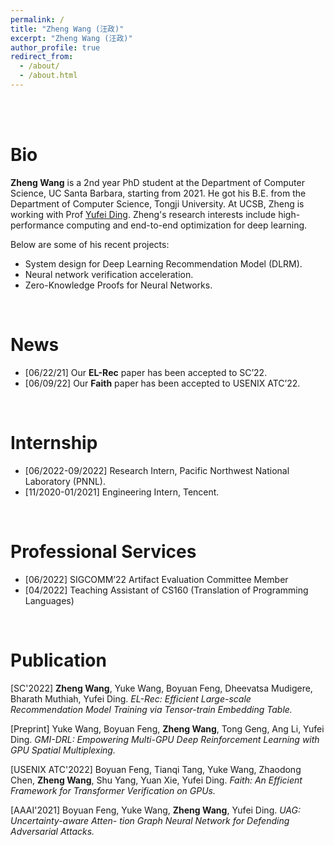 ```yaml
---
permalink: /
title: "Zheng Wang (汪政)"
excerpt: "Zheng Wang (汪政)"
author_profile: true
redirect_from: 
  - /about/
  - /about.html
---
```


<br />
<br />


Bio
======
**Zheng Wang** is a 2nd year PhD student at the Department of Computer Science, UC Santa Barbara, starting from 2021. He got his B.E. from the Department of Computer Science, Tongji University. At UCSB, Zheng is working with Prof <a href="https://sites.cs.ucsb.edu/~yufeiding/">Yufei Ding</a>. Zheng's research interests include high-performance computing and end-to-end optimization for deep learning. 

Below are some of his recent projects:
* System design for Deep Learning Recommendation Model (DLRM).
* Neural network verification acceleration.
* Zero-Knowledge Proofs for Neural Networks.

<br />


News
======
+ [06/22/21] Our **EL-Rec** paper has been accepted to SC’22.
+ [06/09/22] Our **Faith** paper has been accepted to USENIX ATC’22.

<br />


Internship
======
+ [06/2022-09/2022] Research Intern, Pacific Northwest National Laboratory (PNNL).
+ [11/2020-01/2021] Engineering Intern, Tencent.

<br />

Professional Services 
======
+ [06/2022] SIGCOMM’22  Artifact Evaluation Committee Member
+ [04/2022] Teaching Assistant of CS160 (Translation of Programming Languages) 

<br />

Publication 
======
[SC'2022] **Zheng Wang**, Yuke Wang, Boyuan Feng, Dheevatsa Mudigere, Bharath Muthiah, Yufei Ding.
*EL-Rec: Efficient Large-scale Recommendation Model Training via Tensor-train Embedding Table.*

[Preprint] Yuke Wang, Boyuan Feng, **Zheng Wang**, Tong Geng, Ang Li, Yufei Ding.
*GMI-DRL: Empowering Multi-GPU Deep Reinforcement Learning with GPU Spatial Multiplexing.*

[USENIX ATC'2022] Boyuan Feng, Tianqi Tang, Yuke Wang, Zhaodong Chen, **Zheng Wang**, Shu Yang, Yuan Xie, Yufei Ding. 
*Faith: An Efficient Framework for Transformer Verification on GPUs.*

[AAAI'2021] Boyuan Feng, Yuke Wang, **Zheng Wang**, Yufei Ding.
*UAG: Uncertainty-aware Atten- tion Graph Neural Network for Defending Adversarial Attacks.*

